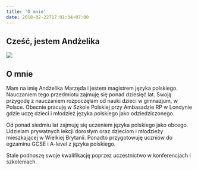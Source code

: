 ```yaml
---
title: 'O mnie'
date: 2018-02-22T17:01:34+07:00
---
```


## Cześć, jestem Andżelika

![](/images/omnie.jpeg)

   

## O mnie

Mam na imię Andżelika Marzęda i jestem magistrem języka polskiego. Nauczaniem
tego przedmiotu zajmuję się ponad dziesięć lat. Swoją przygodę z nauczaniem
rozpoczęłam od nauki dzieci w gimnazjum, w Polsce. Obecnie pracuję w Szkole
Polskiej przy Ambasadzie RP w Londynie gdzie uczę dzieci i młodzież języka
polskiego jako odziedziczonego.

Od ponad siedmiu lat zajmuję się uczeniem języka polskiego jako obcego.
Udzielam prywatnych lekcji dorosłym oraz  dzieciom i młodzieży
mieszkającej w Wielkiej Brytanii. Ponadto przygotowuję uczniów do egzaminu GCSE
i A-level z języka polskiego.

Stale podnoszę swoje kwalifikację poprzez uczestnictwo w  konferencjach i
szkoleniach.
